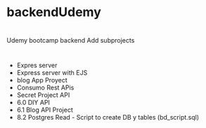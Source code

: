 # backendUdemy
#
Udemy bootcamp backend Add subprojects
#
 - Expres server
 - Express server with EJS
 - blog App Proyect
 - Consumo Rest APis
 - Secret Project API
 - 6.0 DIY API 
 - 6.1 Blog API Project
 - 8.2 Postgres Read
       - Script to create DB y tables (bd_script.sql)
